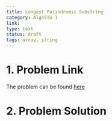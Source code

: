 ```yaml
---
title: Longest Palindromic Substring
category: AlgoSIG 1
link:
type: text
status: draft
tags: array, string
---
```


# 1. Problem Link

The problem can be found [here](https://leetcode.com/problems/longest-palindromic-substring/)

# 2. Problem Solution
